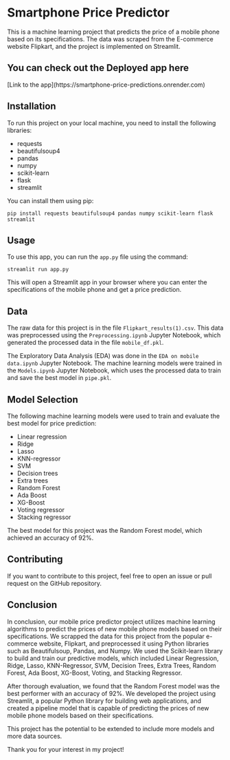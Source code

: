 <html>
<body>
<h1>Smartphone Price Predictor</h1>
<p>This is a machine learning project that predicts the price of a mobile phone based on its specifications. The data was scraped from the E-commerce website Flipkart, and the project is implemented on Streamlit.</p>
<h2>You can check out the Deployed app here</h2>
[Link to the app](https://smartphone-price-predictions.onrender.com)
<h2>Installation</h2>
<p>To run this project on your local machine, you need to install the following libraries:</p>
<ul>
<li>requests</li>
<li>beautifulsoup4</li>
<li>pandas</li>
<li>numpy</li>
<li>scikit-learn</li>
<li>flask</li>
<li>streamlit</li>
</ul>
<p>You can install them using pip:</p>
<code>pip install requests beautifulsoup4 pandas numpy scikit-learn flask streamlit</code>
<h2>Usage</h2>
<p>To use this app, you can run the <code>app.py</code> file using the command:</p>
<code>streamlit run app.py</code>
<p>This will open a Streamlit app in your browser where you can enter the specifications of the mobile phone and get a price prediction.</p>
<h2>Data</h2>
<p>The raw data for this project is in the file <code>Flipkart_results(1).csv</code>. This data was preprocessed using the <code>Preprocessing.ipynb</code> Jupyter Notebook, which generated the processed data in the file <code>mobile_df.pkl</code>.</p>
<p>The Exploratory Data Analysis (EDA) was done in the <code>EDA on mobile data.ipynb</code> Jupyter Notebook. The machine learning models were trained in the <code>Models.ipynb</code> Jupyter Notebook, which uses the processed data to train and save the best model in <code>pipe.pkl</code>.</p>
<h2>Model Selection</h2>
<p>The following machine learning models were used to train and evaluate the best model for price prediction:</p>
<ul>
<li>Linear regression</li>
<li>Ridge</li>
<li>Lasso</li>
<li>KNN-regressor</li>
<li>SVM</li>
<li>Decision trees</li>
<li>Extra trees</li>
<li>Random Forest</li>
<li>Ada Boost</li>
<li>XG-Boost</li>
<li>Voting regressor</li>
<li>Stacking regressor</li>
</ul>
<p>The best model for this project was the Random Forest model, which achieved an accuracy of 92%.</p>
<h2>Contributing</h2>
<p>If you want to contribute to this project, feel free to open an issue or pull request on the GitHub repository.</p>
<h2>Conclusion</h2>
<p>In conclusion, our mobile price predictor project utilizes machine learning algorithms to predict the prices of new mobile phone models based on their specifications. We scrapped the data for this project from the popular e-commerce website, Flipkart, and preprocessed it using Python libraries such as Beautifulsoup, Pandas, and Numpy. We used the Scikit-learn library to build and train our predictive models, which included Linear Regression, Ridge, Lasso, KNN-Regressor, SVM, Decision Trees, Extra Trees, Random Forest, Ada Boost, XG-Boost, Voting, and Stacking Regressor.</p>
<p>After thorough evaluation, we found that the Random Forest model was the best performer with an accuracy of 92%. We developed the project using Streamlit, a popular Python library for building web applications, and created a pipeline model that is capable of predicting the prices of new mobile phone models based on their specifications.</p>
<p>This project has the potential to be extended to include more models and more data sources.</p>
<p>Thank you for your interest in my project!</p>
</body>
</html>
